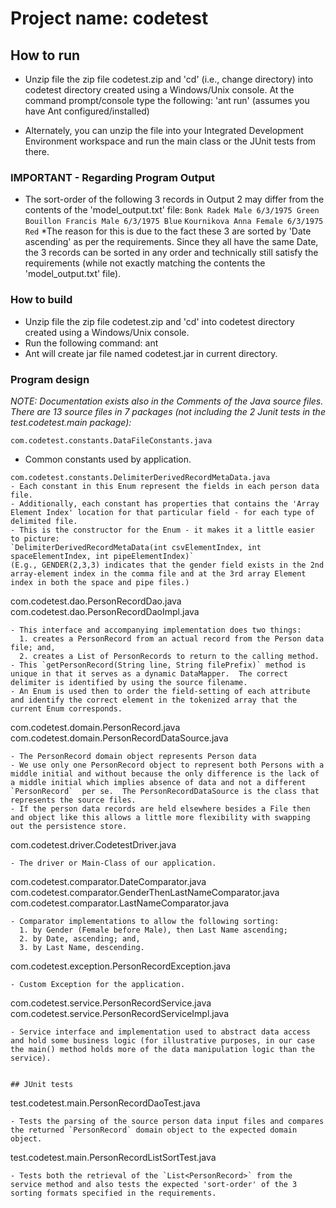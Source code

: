 


# Project name: codetest

## How to run

* Unzip file the zip file codetest.zip and 'cd' (i.e., change directory) into codetest directory created using a Windows/Unix console.  At the command prompt/console type the following: 'ant run'  (assumes you have Ant configured/installed)

* Alternately, you can unzip the file into your Integrated Development Environment workspace and run the main class or the JUnit tests from there.

### IMPORTANT - Regarding Program Output
* The sort-order of the following 3 records in Output 2 may differ from the contents of the 'model_output.txt' file:
 	`Bonk Radek Male 6/3/1975 Green`
	`Bouillon Francis Male 6/3/1975 Blue`
	`Kournikova Anna Female 6/3/1975 Red`
*The reason for this is due to the fact these 3 are sorted by 'Date ascending' as per the requirements.  Since they all have the same Date, the 3 records can be sorted in any order and technically still satisfy the requirements (while not exactly matching the contents the 'model_output.txt' file).


### How to build

* Unzip file  the zip file codetest.zip and 'cd' into codetest directory created using a Windows/Unix console.
* Run the following command: ant
* Ant will create jar file named codetest.jar in current directory.


### Program design

*NOTE: Documentation exists also in the Comments of the Java source files.*
*There are 13 source files in 7 packages (not including the 2 Junit tests in the test.codetest.main package):*

```
com.codetest.constants.DataFileConstants.java
```
- Common constants used by application.

```
com.codetest.constants.DelimiterDerivedRecordMetaData.java
- Each constant in this Enum represent the fields in each person data file.
- Additionally, each constant has properties that contains the 'Array Element Index' location for that particular field - for each type of delimited file.
- This is the constructor for the Enum - it makes it a little easier to picture:
`DelimiterDerivedRecordMetaData(int csvElementIndex, int spaceElementIndex, int pipeElementIndex)`
(E.g., GENDER(2,3,3) indicates that the gender field exists in the 2nd array-element index in the comma file and at the 3rd array Element index in both the space and pipe files.)

```
com.codetest.dao.PersonRecordDao.java
com.codetest.dao.PersonRecordDaoImpl.java
```
- This interface and accompanying implementation does two things: 
  1. creates a PersonRecord from an actual record from the Person data file; and,
  2. creates a List of PersonRecords to return to the calling method.
- This `getPersonRecord(String line, String filePrefix)` method is unique in that it serves as a dynamic DataMapper.  The correct delimiter is identified by using the source filename.
- An Enum is used then to order the field-setting of each attribute and identify the correct element in the tokenized array that the current Enum corresponds.

```
com.codetest.domain.PersonRecord.java
com.codetest.domain.PersonRecordDataSource.java
```
- The PersonRecord domain object represents Person data
- We use only one PersonRecord object to represent both Persons with a middle initial and without because the only difference is the lack of a middle initial which implies absence of data and not a different `PersonRecord` 	per se.  The PersonRecordDataSource is the class that represents the source files.
- If the person data records are held elsewhere besides a File then and object like this allows a little more flexibility with swapping out the persistence store.

```
com.codetest.driver.CodetestDriver.java
```
- The driver or Main-Class of our application.

```
com.codetest.comparator.DateComparator.java
com.codetest.comparator.GenderThenLastNameComparator.java
com.codetest.comparator.LastNameComparator.java
```
- Comparator implementations to allow the following sorting:
  1. by Gender (Female before Male), then Last Name ascending;
  2. by Date, ascending; and,
  3. by Last Name, descending.

```
com.codetest.exception.PersonRecordException.java
```
- Custom Exception for the application.

```
com.codetest.service.PersonRecordService.java
com.codetest.service.PersonRecordServiceImpl.java
```
- Service interface and implementation used to abstract data access and hold some business logic (for illustrative purposes, in our case the main() method holds more of the data manipulation logic than the service).


## JUnit tests

```
test.codetest.main.PersonRecordDaoTest.java
```
- Tests the parsing of the source person data input files and compares the returned `PersonRecord` domain object to the expected domain object.

```
test.codetest.main.PersonRecordListSortTest.java
```
- Tests both the retrieval of the `List<PersonRecord>` from the service method and also tests the expected 'sort-order' of the 3 sorting formats specified in the requirements.